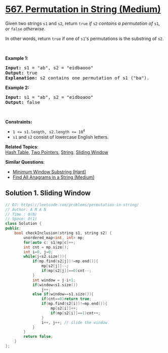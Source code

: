 # [567. Permutation in String (Medium)](https://leetcode.com/problems/permutation-in-string/)

<p>Given two strings <code>s1</code> and <code>s2</code>, return <code>true</code><em> if </em><code>s2</code><em> contains a permutation of </em><code>s1</code><em>, or </em><code>false</code><em> otherwise</em>.</p>

<p>In other words, return <code>true</code> if one of <code>s1</code>'s permutations is the substring of <code>s2</code>.</p>

<p>&nbsp;</p>
<p><strong>Example 1:</strong></p>

<pre><strong>Input:</strong> s1 = "ab", s2 = "eidbaooo"
<strong>Output:</strong> true
<strong>Explanation:</strong> s2 contains one permutation of s1 ("ba").
</pre>

<p><strong>Example 2:</strong></p>

<pre><strong>Input:</strong> s1 = "ab", s2 = "eidboaoo"
<strong>Output:</strong> false
</pre>

<p>&nbsp;</p>
<p><strong>Constraints:</strong></p>

<ul>
	<li><code>1 &lt;= s1.length, s2.length &lt;= 10<sup>4</sup></code></li>
	<li><code>s1</code> and <code>s2</code> consist of lowercase English letters.</li>
</ul>


**Related Topics**:  
[Hash Table](https://leetcode.com/tag/hash-table/), [Two Pointers](https://leetcode.com/tag/two-pointers/), [String](https://leetcode.com/tag/string/), [Sliding Window](https://leetcode.com/tag/sliding-window/)

**Similar Questions**:
* [Minimum Window Substring (Hard)](https://leetcode.com/problems/minimum-window-substring/)
* [Find All Anagrams in a String (Medium)](https://leetcode.com/problems/find-all-anagrams-in-a-string/)

## Solution 1. Sliding Window

```cpp
// OJ: https://leetcode.com/problems/permutation-in-string/
// Author: A M A N
// Time : O(N)
// Space: O(1)
class Solution {
public:
    bool checkInclusion(string s1, string s2) {
        unordered_map<int, int> mp;
        for(auto c: s1)mp[c]++;
        int cnt = mp.size();
        int i=0, j=0;
        while(j<s2.size()){
            if(mp.find(s2[j])!=mp.end()){
                mp[s2[j]]--;
                if(mp[s2[j]]==0)cnt--;
            }
            int window = j-i+1;
            if(window<s1.size())
                j++;
            else if(window==s1.size()){
                if(cnt==0)return true;
                if(mp.find(s2[i])!=mp.end()){
                    mp[s2[i]]++;
                    if(mp[s2[i]]==1)cnt++;
                }
                i++, j++; // slide the window
            }
        }
        return false;
    }
};
```